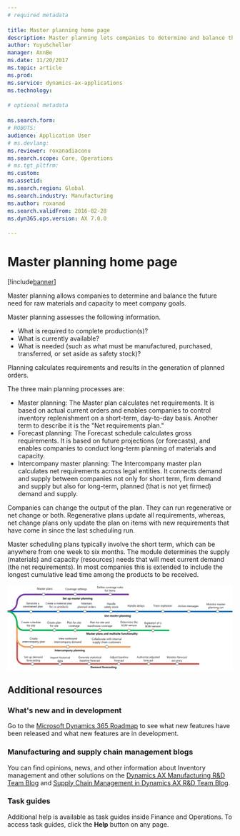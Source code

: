 ```yaml
---
# required metadata

title: Master planning home page
description: Master planning lets companies to determine and balance the future need for raw materials and capacity to meet company goals. 
author: YuyuScheller
manager: AnnBe
ms.date: 11/20/2017
ms.topic: article
ms.prod: 
ms.service: dynamics-ax-applications
ms.technology: 

# optional metadata

ms.search.form: 
# ROBOTS: 
audience: Application User
# ms.devlang: 
ms.reviewer: roxanadiaconu
ms.search.scope: Core, Operations
# ms.tgt_pltfrm: 
ms.custom: 
ms.assetid: 
ms.search.region: Global
ms.search.industry: Manufacturing
ms.author: roxanad
ms.search.validFrom: 2016-02-28
ms.dyn365.ops.version: AX 7.0.0

---
```


# Master planning home page

[!include[banner](../includes/banner.md)]



Master planning allows companies to determine and balance the future need for raw materials and capacity to meet company goals. 

Master planning assesses the following information.

-  What is required to complete production(s)?
-  What is currently available?
-  What is needed (such as what must be manufactured, purchased, transferred, or set aside as safety stock)?

Planning calculates requirements and results in the generation of planned orders. 

The three main planning processes are:
-  Master planning: The Master plan calculates net requirements. It is based on actual current orders and enables companies to control inventory replenishment on a short-term, day-to-day basis. Another term to describe it is the "Net requirements plan."
-  Forecast planning: The Forecast schedule calculates gross requirements. It is based on future projections (or forecasts), and enables companies to conduct long-term planning of materials and capacity.
-  Intercompany master planning: The Intercompany master plan calculates net requirements across legal entities. It connects demand and supply between companies not only for short term, firm demand and supply but also for long-term, planned (that is not yet firmed) demand and supply.

Companies can change the output of the plan. They can run regenerative or net change or both. Regenerative plans update all requirements, whereas, net change plans only update the plan on items with new requirements that have come in since the last scheduling run.

Master scheduling plans typically involve the short term, which can be anywhere from one week to six months. The module determines the supply (materials) and capacity (resources) needs that will meet current demand (the net requirements). In most companies this is extended to include the longest cumulative lead time among the products to be received.

[![Learning map for master planning](./media/master-planning-learning-map.png)](./media/master-planning-learning-map.png)

## Additional resources

### What's new and in development
Go to the [Microsoft Dynamics 365 Roadmap](https://roadmap.dynamics.com/) to see what new features have been released and what new features are in development.

### Manufacturing and supply chain management blogs
You can find opinions, news, and other information about Inventory management and other solutions on the
[Dynamics AX Manufacturing R&D Team Blog](https://blogs.msdn.microsoft.com/axmfg) and [Supply Chain Management in Dynamics AX R&D Team Blog](https://blogs.msdn.microsoft.com/dynamicsaxscm).

### Task guides
Additional help is available as task guides inside Finance and Operations. To access task guides, click the **Help** button on any page.




